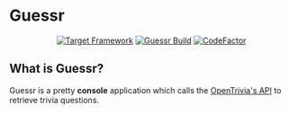 # Guessr
<div align="center">

[![Target Framework](https://img.shields.io/badge/dynamic/xml?color=%23512bd4&label=target&query=%2F%2FTargetFramework%5B1%5D&url=https%3A%2F%2Fraw.githubusercontent.com%2FStanlsSlav%2FGuessr%2Fmaster%2FGuessr.csproj&logo=.net&style=flat-square)](https://dotnet.microsoft.com/download)
[![Guessr Build](https://github.com/StanlsSlav/Guessr/actions/workflows/main.yml/badge.svg)](https://github.com/StanlsSlav/Guessr/actions/workflows/main.yml)
[![CodeFactor](https://www.codefactor.io/repository/github/stanlsslav/guessr/badge/main)](https://www.codefactor.io/repository/github/stanlsslav/guessr/overview/main)

</div>

## What is Guessr?
Guessr is a pretty **console** application which calls the [OpenTrivia's API](https://opentdb.com/) to retrieve trivia questions.
